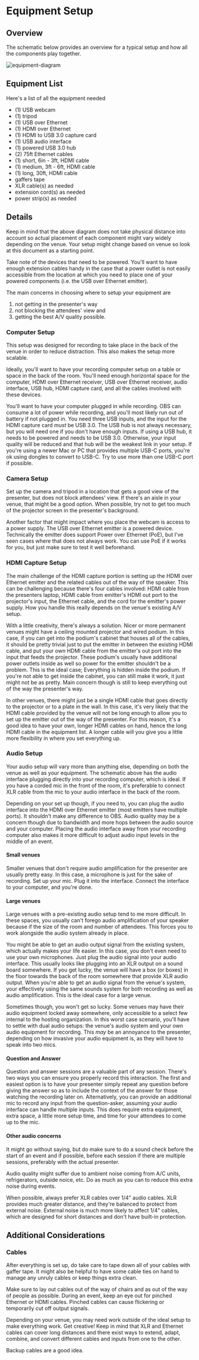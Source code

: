 # Equipment Setup

## Overview

The schematic below provides an overview for a typical setup and how all the components play together. 

<div style="width: 500px;">
	<img alt="equipment-diagram" src="./images/equipment-setup-schematic.png" />
</div>

## Equipment List

Here's a list of all the equipment needed

- (1) USB webcam
- (1) tripod
- (1) USB over Ethernet
- (1) HDMI over Ethernet
- (1) HDMI to USB 3.0 capture card
- (1) USB audio interface
- (1) powered USB 3.0 hub
- (2) 75ft Ethernet cables
- (1) short, 6in - 3ft, HDMI cable
- (1) medium, 3ft - 6ft, HDMI cable
- (1) long, 30ft, HDMI cable
- gaffers tape
- XLR cable(s) as needed
- extension cord(s) as needed
- power strip(s) as needed

## Details

Keep in mind that the above diagram does not take physical distance into account so actual placement of each component might vary widely depending on the venue. Your setup might change based on venue so look at this document as a starting point.

Take note of the devices that need to be powered. You'll want to have enough extension cables handy in the case that a power outlet is not easily accessible from the location at which you need to place one of your powered components (i.e. the USB over Ethernet emitter).

The main concerns in choosing where to setup your equipment are

1) not getting in the presenter's way
2) not blocking the attendees' view and
3) getting the best A/V quality possible.

### Computer Setup

This setup was designed for recording to take place in the back of the venue in order to reduce distraction. This also makes the setup more scalable.

Ideally, you'll want to have your recording computer setup on a table or space in the back of the room. You'll need enough horizontal space for the computer, HDMI over Ethernet receiver, USB over Ethernet receiver, audio interface, USB hub, HDMI capture card, and all the cables involved with these devices.

You'll want to have your computer plugged in while recording. OBS can consume a lot of power while recording, and you'll most likely run out of battery if not plugged in. You need three USB inputs, and the input for the HDMI capture card *must* be USB 3.0. The USB hub is not always necessary, but you will need one if you don't have enough inputs. If using a USB hub, it needs to be powered and needs to be USB 3.0. Otherwise, your input quality will be reduced and that hub will be the weakest link in your setup. If you're using a newer Mac or PC that provides multiple USB-C ports, you're ok using dongles to convert to USB-C. Try to use more than one USB-C port if possible.

### Camera Setup

Set up the camera and tripod in a location that gets a good view of the presenter, but does not block attendees' view. If there's an aisle in your venue, that might be a good option. When possible, try not to get too much of the projector screen in the presenter's background.

Another factor that might impact where you place the webcam is access to a power supply. The USB over Ethernet emitter is a powered device. Technically the emitter does support Power over Ethernet (PoE), but I've seen cases where that does not always work. You can use PoE if it works for you, but just make sure to test it well beforehand.

### HDMI Capture Setup

The main challenge of the HDMI capture portion is setting up the HDMI over Ethernet emitter and the related cables out of the way of the speaker. This can be challenging because there's four cables involved: HDMI cable from the presenters laptop, HDMI cable from emitter's HDMI out port to the projector's input, the Ethernet cable, and the cord for the emitter's power supply. How you handle this really depends on the venue's existing A/V setup.

With a little creativity, there's always a solution. Nicer or more permanent venues might have a ceiling mounted projector and wired podium. In this case, if you can get into the podium's cabinet that houses all of the cables, it should be pretty trivial just to put the emitter in between the existing HDMI cable, and put your own HDMI cable from the emitter's out port into the input that feeds the projector. These podium's usually have additional power outlets inside as well so power for the emitter shouldn't be a problem. This is the ideal case; Everything is hidden inside the podium. If you're not able to get inside the cabinet, you can still make it work, it just might not be as pretty. Main concern though is still to keep everything out of the way the presenter's way.

In other venues, there might just be a single HDMI cable that goes directly to the projector or to a plate in the wall. In this case, it's very likely that the HDMI cable provided by the venue will not be long enough to allow you to set up the emitter out of the way of the presenter. For this reason, it's a good idea to have your own, longer HDMI cables on hand, hence the long HDMI cable in the equipment list. A longer cable will you give you a little more flexibility in where you set everything up.

### Audio Setup

Your audio setup will vary more than anything else, depending on both the venue as well as your equipment. The schematic above has the audio interface plugging directly into your recording computer, which is ideal. If you have a corded mic in the front of the room, it's preferable to connect XLR cable from the mic to your audio interface in the back of the room.

Depending on your set up though, if you need to, you can plug the audio interface into the HDMI over Ethernet emitter (most emitters have multiple ports). It shouldn't make any difference to OBS. Audio quality may be a concern though due to bandwidth and more hops between the audio source and your computer. Placing the audio interface away from your recording computer also makes it more difficult to adjust audio input levels in the middle of an event.

#### Small venues

Smaller venues that don't require audio amplification for the presenter are usually pretty easy. In this case, a microphone is just for the sake of recording. Set up your mic. Plug it into the interface. Connect the interface to your computer, and you're done.

#### Large venues

Large venues with a pre-existing audio setup tend to me more difficult. In these spaces, you usually can't forego audio amplification of your speaker because if the size of the room and number of attendees. This forces you to work alongside the audio system already in place.

You might be able to get an audio output signal from the existing system, which actually makes your life easier. In this case, you don't even need to use your own microphones. Just plug the audio signal into your audio interface. This usually looks like plugging into an XLR output on a sound board somewhere. If you get lucky, the venue will have a box (or boxes) in the floor towards the back of the room somewhere that provide XLR audio output. When you're able to get an audio signal from the venue's system, your effectively using the same sounds system for both recording as well as audio amplification. This is the ideal case for a large venue.

Sometimes though, you won't get so lucky. Some venues may have their audio equipment locked away somewhere, only accessible to a select few internal to the hosting organization. In this worst case scenario, you'll have to settle with dual audio setups: the venue's audio system and your own audio equipment for recording. This *may* be an annoyance to the presenter, depending on how invasive your audio equipment is, as they will have to speak into two mics.

#### Question and Answer

Question and answer sessions are a valuable part of any session. There's two ways you can ensure you properly record this interaction. The first and easiest option is to have your presenter simply repeat any question before giving the answer so as to include the context of the answer for those watching the recording later on. Alternatively, you can provide an additional mic to record any input from the question-asker, assuming your audio interface can handle multiple inputs. This does require extra equipment, extra space, a little more setup time, and time for your attendees to come up to the mic.

#### Other audio concerns

It might go without saying, but do make sure to do a sound check before the start of an event and if possible, before each session if there are multiple sessions, preferably with the actual presenter. 

Audio quality might suffer due to ambient noise coming from A/C units, refrigerators, outside noice, etc. Do as much as you can to reduce this extra noise during events.

When possible, always prefer XLR cables over 1/4" audio cables. XLR provides much greater distance, and they're balanced to protect from external noise. External noise is much more likely to affect 1/4" cables, which are designed for short distances and don't have built-in protection.

## Additional Considerations

### Cables

After everything is set up, do take care to tape down all of your cables with gaffer tape. It might also be helpful to have some cable ties on hand to manage any unruly cables or keep things extra clean.

Make sure to lay out cables out of the way of chairs and as out of the way of people as possible. During an event, keep an eye out for pinched Ethernet or HDMI cables. Pinched cables can cause flickering or temporarily cut off output signals.

Depending on your venue, you may need work outside of the ideal setup to make everything work. Get creative! Keep in mind that XLR and Ethernet cables can cover long distances and there exist ways to extend, adapt, combine, and convert different cables and inputs from one to the other.

Backup cables are a good idea.
